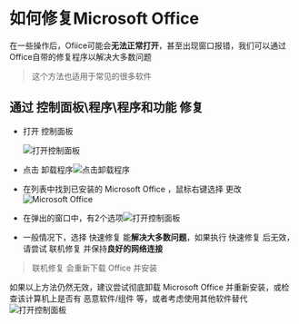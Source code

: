 # 如何修复Microsoft Office
在一些操作后，Ofiice可能会**无法正常打开**，甚至出现窗口报错，我们可以通过Office自带的修复程序以解决大多数问题

> 这个方法也适用于常见的很多软件

## 通过 控制面板\程序\程序和功能 修复
 - 打开 控制面板

   ![打开控制面板](/images/How-to-fix-MS_Office_Startup/1.png)

 - 点击 卸载程序![点击卸载程序](/images/How-to-fix-MS_Office_Startup/2.png)

 - 在列表中找到已安装的 Microsoft Office ，鼠标右键选择 更改![Microsoft Office](/images/How-to-fix-MS_Office_Startup/3.png)

 - 在弹出的窗口中，有2个选项![打开控制面板](/images/How-to-fix-MS_Office_Startup/4.png)

 - 一般情况下，选择 快速修复 能**解决大多数问题**，如果执行 快速修复 后无效，请尝试 联机修复 并保持**良好的网络连接**
>联机修复 会重新下载 Office 并安装

如果以上方法仍然无效，建议尝试彻底卸载 Microsoft Office 并重新安装，或检查该计算机上是否有 恶意软件/组件 等，或者考虑使用其他软件替代
![打开控制面板](/images/How-to-fix-MS_Office_Startup/1.png)
